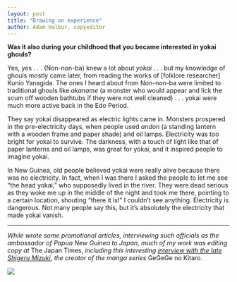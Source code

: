 ```yaml
---
layout: post
title: "Drawing on experience"
author: Adam Halbur, copyeditor
---
```


**Was it also during your childhood that you became interested in yokai ghouls?**  

Yes, yes . . . (Non-non-ba) knew a lot about *yokai* . . . but my knowledge of ghouls mostly came later, from reading the works of [folklore researcher] Kunio Yanagida. The ones I heard about from Non-non-ba were limited to traditional ghouls like *akaname* (a monster who would appear and lick the scum off wooden bathtubs if they were not well cleaned) . . . yokai were much more active back in the Edo Period.  

They say yokai disappeared as electric lights came in. Monsters prospered in the pre-electricity days, when people used *andon* (a standing lantern with a wooden frame and paper shade) and oil lamps. Electricity was too bright for yokai to survive. The darkness, with a touch of light like that of paper lanterns and oil lamps, was great for yokai, and it inspired people to imagine yokai.  

In New Guinea, old people believed yokai were really alive because there was no electricity. In fact, when I was there I asked the people to let me see “the head yokai,” who supposedly lived in the river. They were dead serious as they woke me up in the middle of the night and took me there, pointing to a certain location, shouting “there it is!” I couldn’t see anything. Electricity is dangerous. Not many people say this, but it’s absolutely the electricity that made yokai vanish.  

--------------------------------
*While wrote some promotional articles, interviewing such officials as the ambassador of Papua New Guinea to Japan, much of my work was editing copy at* The Japan Times, *including this interesting [interview with the late Shigeru Mizuki][mizuki-link], the creator of the manga series* GeGeGe no Kitaro.

![](https://c1.staticflickr.com/5/4872/39678967593_513b515875_b.jpg)

[mizuki-link]: https://www.japantimes.co.jp/life/2005/02/06/to-be-sorted/drawing-on-experience-2/
